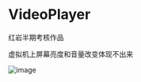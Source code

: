 # VideoPlayer

红岩半期考核作品

虚拟机上屏幕亮度和音量改变体现不出来


![image](https://github.com/Zhuzzzzzzx/VideoPlayer/raw/master/Video.gif)

